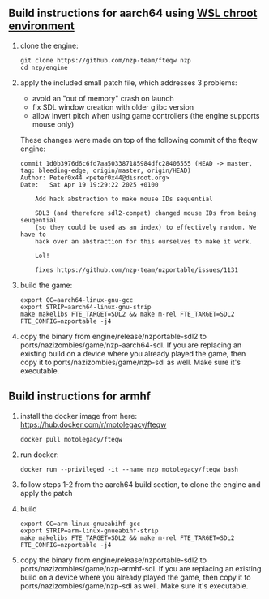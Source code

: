 ## Build instructions for aarch64 using [WSL chroot environment](https://github.com/Cebion/Portmaster_builds)

1. clone the engine:

   ```
   git clone https://github.com/nzp-team/fteqw nzp
   cd nzp/engine
   ```

2. apply the included small patch file, which addresses 3 problems:

   * avoid an "out of memory" crash on launch
   * fix SDL window creation with older glibc version
   * allow invert pitch when using game controllers (the engine supports mouse only)

   These changes were made on top of the following commit of the fteqw engine:

   ```
   commit 1d0b3976d6c6fd7aa503387185984dfc28406555 (HEAD -> master, tag: bleeding-edge, origin/master, origin/HEAD)
   Author: Peter0x44 <peter0x44@disroot.org>
   Date:   Sat Apr 19 19:29:22 2025 +0100

       Add hack abstraction to make mouse IDs sequential

       SDL3 (and therefore sdl2-compat) changed mouse IDs from being seuqential
       (so they could be used as an index) to effectively random. We have to
       hack over an abstraction for this ourselves to make it work.

       Lol!

       fixes https://github.com/nzp-team/nzportable/issues/1131
   ```

3. build the game:

   ```
   export CC=aarch64-linux-gnu-gcc
   export STRIP=aarch64-linux-gnu-strip
   make makelibs FTE_TARGET=SDL2 && make m-rel FTE_TARGET=SDL2 FTE_CONFIG=nzportable -j4
   ```

4. copy the binary from engine/release/nzportable-sdl2 to ports/nazizombies/game/nzp-aarch64-sdl. If you are replacing an existing build on a device where you already played the game, then copy it to ports/nazizombies/game/nzp-sdl as well. Make sure it's executable.

## Build instructions for armhf

1. install the docker image from here: https://hub.docker.com/r/motolegacy/fteqw

   ```
   docker pull motolegacy/fteqw
   ```

2. run docker:

   ```
   docker run --privileged -it --name nzp motolegacy/fteqw bash
   ```

3. follow steps 1-2 from the aarch64 build section, to clone the engine and apply the patch

4. build

   ```
   export CC=arm-linux-gnueabihf-gcc
   export STRIP=arm-linux-gnueabihf-strip
   make makelibs FTE_TARGET=SDL2 && make m-rel FTE_TARGET=SDL2 FTE_CONFIG=nzportable -j4
   ```

5. copy the binary from engine/release/nzportable-sdl2 to ports/nazizombies/game/nzp-armhf-sdl. If you are replacing an existing build on a device where you already played the game, then copy it to ports/nazizombies/game/nzp-sdl as well. Make sure it's executable.

